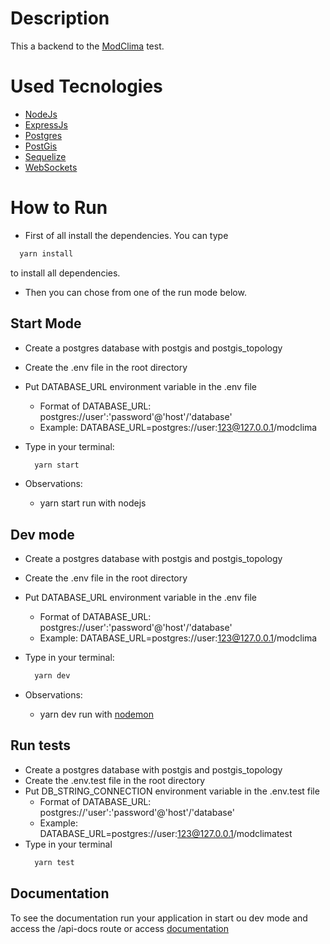 # Description

This a backend to the [ModClima](https://bitbucket.org/modclima/challenge/src/master/) test.

# Used Tecnologies

- [NodeJs](https://nodejs.org/en/)
- [ExpressJs](https://expressjs.com/pt-br/)
- [Postgres](https://node-postgres.com/)
- [PostGis](https://postgis.net/)
- [Sequelize](https://sequelize.org/master/index.html)
- [WebSockets](https://github.com/websockets/ws)

# How to Run

- First of all install the dependencies. You can type

```bash
  yarn install
```

to install all dependencies.

- Then you can chose from one of the run mode below.

## Start Mode

- Create a postgres database with postgis and postgis_topology
- Create the .env file in the root directory
- Put DATABASE_URL environment variable in the .env file
  - Format of DATABASE_URL: postgres://user':'password'@'host'/'database'
  - Example: DATABASE_URL=postgres://user:123@127.0.0.1/modclima
- Type in your terminal:
  ```bash
    yarn start
  ```
- Observations:

  - yarn start run with nodejs

## Dev mode

- Create a postgres database with postgis and postgis_topology
- Create the .env file in the root directory
- Put DATABASE_URL environment variable in the .env file
  - Format of DATABASE_URL: postgres://user':'password'@'host'/'database'
  - Example: DATABASE_URL=postgres://user:123@127.0.0.1/modclima
- Type in your terminal:
  ```bash
    yarn dev
  ```
- Observations:

  - yarn dev run with [nodemon](https://nodemon.io/)

## Run tests

- Create a postgres database with postgis and postgis_topology
- Create the .env.test file in the root directory
- Put DB_STRING_CONNECTION environment variable in the .env.test file
  - Format of DATABASE_URL: postgres://'user':'password'@'host'/'database'
  - Example: DATABASE_URL=postgres://user:123@127.0.0.1/modclimatest
- Type in your terminal
  ```bash
    yarn test
  ```

## Documentation

To see the documentation run your application in start ou dev mode and access the /api-docs route or access [documentation](https://modclima-backend.herokuapp.com/api-docs)
